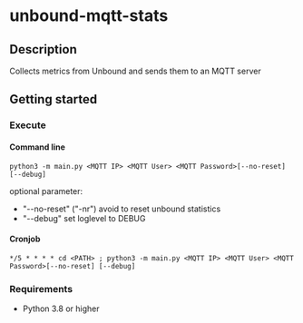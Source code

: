 # unbound-mqtt-stats

## Description

Collects metrics from Unbound and sends them to an MQTT server

## Getting started

### Execute

#### Command line

`python3 -m main.py <MQTT IP> <MQTT User> <MQTT Password>[--no-reset] [--debug]`

optional parameter:

* "--no-reset" ("-nr") avoid to reset unbound statistics
* "--debug" set loglevel to DEBUG

#### Cronjob

`*/5 * * * * cd <PATH> ; python3 -m main.py <MQTT IP> <MQTT User> <MQTT Password>[--no-reset] [--debug]`

### Requirements

* Python 3.8 or higher

